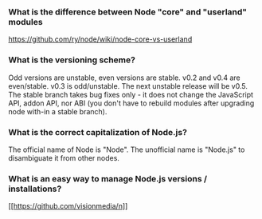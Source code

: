 ### What is the difference between Node "core" and "userland" modules
  
[https://github.com/ry/node/wiki/node-core-vs-userland  ](https://github.com/ry/node/wiki/node-core-vs-userland  )
### What is the versioning scheme?

Odd versions are unstable, even versions are stable. v0.2 and v0.4 are even/stable. v0.3 is odd/unstable. The next unstable release will be v0.5. The stable branch takes bug fixes only - it does not change the JavaScript API, addon API, nor ABI (you don't have to rebuild modules after upgrading node with-in a stable branch).

### What is the correct capitalization of Node.js?

The official name of Node is "Node". The unofficial name is "Node.js" to disambiguate it from other nodes.

### What is an easy way to manage Node.js versions / installations?

[[https://github.com/visionmedia/n]]